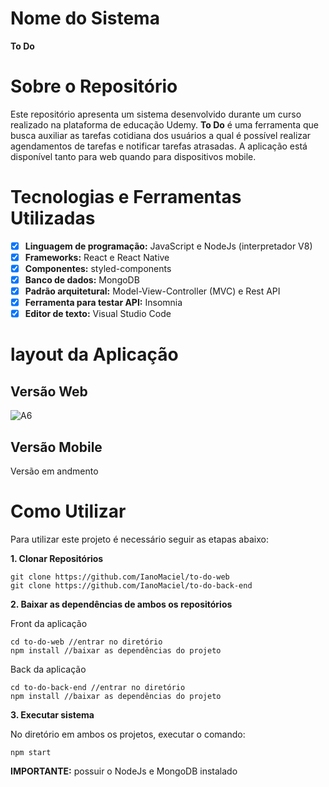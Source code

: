 # Nome do Sistema 
**To Do**

# Sobre o Repositório
Este repositório apresenta um sistema desenvolvido durante um curso realizado na plataforma de educação Udemy. **To Do** é uma ferramenta que busca auxiliar as tarefas cotidiana dos usuários a qual é possível realizar agendamentos de tarefas e notificar tarefas atrasadas. A aplicação está disponível tanto para web quando para dispositivos mobile. 

# Tecnologias e Ferramentas Utilizadas
- [x] **Linguagem de programação:** JavaScript e NodeJs (interpretador V8)
- [x] **Frameworks:** React e React Native
- [x] **Componentes:** styled-components
- [x] **Banco de dados:** MongoDB
- [x] **Padrão arquitetural:** Model-View-Controller (MVC) e Rest API
- [x] **Ferramenta para testar API:** Insomnia
- [x] **Editor de texto:** Visual Studio Code

# layout da Aplicação
## Versão Web
![A6](https://user-images.githubusercontent.com/71051791/216771409-ef49e6b7-c6a5-441f-9729-dcf96af4db6e.png)

## Versão Mobile
Versão em andmento

# Como Utilizar
Para utilizar este projeto é necessário seguir as etapas abaixo:

**1. Clonar Repositórios**
    
    git clone https://github.com/IanoMaciel/to-do-web
    git clone https://github.com/IanoMaciel/to-do-back-end

**2. Baixar as dependências de ambos os repositórios**

Front da aplicação 

    cd to-do-web //entrar no diretório
    npm install //baixar as dependências do projeto

Back da aplicação 

    cd to-do-back-end //entrar no diretório
    npm install //baixar as dependências do projeto

**3. Executar sistema**

No diretório em ambos os projetos, executar o comando:

    npm start

**IMPORTANTE:** possuir o NodeJs e MongoDB instalado
